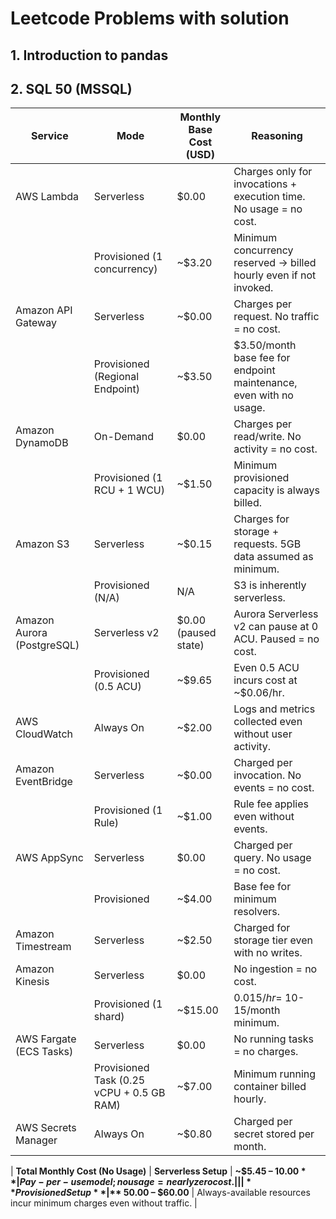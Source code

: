 # Leetcode Problems with solution
## 1. Introduction to pandas
## 2. SQL 50 (MSSQL)

| Service                     | Mode              | Monthly Base Cost (USD) | Reasoning                                                                 |
|----------------------------|-------------------|--------------------------|---------------------------------------------------------------------------|
| AWS Lambda                 | Serverless        | $0.00                    | Charges only for invocations + execution time. No usage = no cost.        |
|                            | Provisioned (1 concurrency) | ~$3.20           | Minimum concurrency reserved → billed hourly even if not invoked.        |
| Amazon API Gateway         | Serverless        | ~$0.00                   | Charges per request. No traffic = no cost.                                |
|                            | Provisioned (Regional Endpoint) | ~$3.50        | $3.50/month base fee for endpoint maintenance, even with no usage.       |
| Amazon DynamoDB            | On-Demand         | $0.00                    | Charges per read/write. No activity = no cost.                            |
|                            | Provisioned (1 RCU + 1 WCU) | ~$1.50            | Minimum provisioned capacity is always billed.                           |
| Amazon S3                  | Serverless        | ~$0.15                   | Charges for storage + requests. 5GB data assumed as minimum.              |
|                            | Provisioned (N/A) | N/A                      | S3 is inherently serverless.                                              |
| Amazon Aurora (PostgreSQL) | Serverless v2     | $0.00 (paused state)     | Aurora Serverless v2 can pause at 0 ACU. Paused = no cost.               |
|                            | Provisioned (0.5 ACU) | ~$9.65               | Even 0.5 ACU incurs cost at ~$0.06/hr.                                    |
| AWS CloudWatch             | Always On         | ~$2.00                   | Logs and metrics collected even without user activity.                    |
| Amazon EventBridge         | Serverless        | ~$0.00                   | Charged per invocation. No events = no cost.                              |
|                            | Provisioned (1 Rule) | ~$1.00               | Rule fee applies even without events.                                     |
| AWS AppSync                | Serverless        | $0.00                    | Charged per query. No usage = no cost.                                    |
|                            | Provisioned       | ~$4.00                   | Base fee for minimum resolvers.                                           |
| Amazon Timestream          | Serverless        | ~$2.50                   | Charged for storage tier even with no writes.                             |
| Amazon Kinesis             | Serverless        | $0.00                    | No ingestion = no cost.                                                   |
|                            | Provisioned (1 shard) | ~$15.00             | $0.015/hr = ~$10-15/month minimum.                                        |
| AWS Fargate (ECS Tasks)    | Serverless        | $0.00                    | No running tasks = no charges.                                            |
|                            | Provisioned Task (0.25 vCPU + 0.5 GB RAM) | ~$7.00   | Minimum running container billed hourly.                                 |
| AWS Secrets Manager        | Always On         | ~$0.80                   | Charged per secret stored per month.                                      |

| **Total Monthly Cost (No Usage)** | **Serverless Setup** | **~$5.45 – $10.00**     | Pay-per-use model; no usage = nearly zero cost.                         |
|                                   | **Provisioned Setup** | **~$50.00 – $60.00**    | Always-available resources incur minimum charges even without traffic.  |

